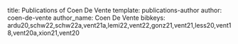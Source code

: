 title: Publications of Coen De Vente
template: publications-author
author: coen-de-vente
author_name: Coen De Vente
bibkeys: ardu20,schw22,schw22a,vent21a,lemi22,vent22,gonz21,vent21,less20,vent18,vent20a,xion21,vent20